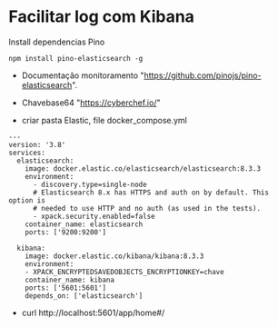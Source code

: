 # Facilitar log com Kibana

Install dependencias Pino

````
npm install pino-elasticsearch -g

````
* Documentação monitoramento "https://github.com/pinojs/pino-elasticsearch".

* Chavebase64 "https://cyberchef.io/"

* criar pasta Elastic, file docker_compose.yml

```
---
version: '3.8'
services:
  elasticsearch:
    image: docker.elastic.co/elasticsearch/elasticsearch:8.3.3
    environment:
      - discovery.type=single-node
      # Elasticsearch 8.x has HTTPS and auth on by default. This option is
      # needed to use HTTP and no auth (as used in the tests).
      - xpack.security.enabled=false
    container_name: elasticsearch
    ports: ['9200:9200']

  kibana:
    image: docker.elastic.co/kibana/kibana:8.3.3
    environment:
    - XPACK_ENCRYPTEDSAVEDOBJECTS_ENCRYPTIONKEY=chave
    container_name: kibana
    ports: ['5601:5601']
    depends_on: ['elasticsearch']
```

* curl http://localhost:5601/app/home#/
